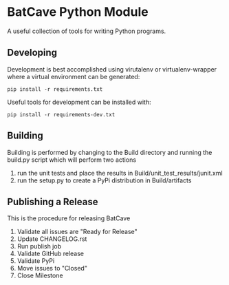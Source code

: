 BatCave Python Module
=====================
A useful collection of tools for writing Python programs.

Developing
----------
Development is best accomplished using virutalenv or virtualenv-wrapper where a virtual environment can be generated:

    pip install -r requirements.txt

Useful tools for development can be installed with:

    pip install -r requirements-dev.txt

Building
--------
Building is performed by changing to the Build directory and running the build.py script which will perform two actions

1. run the unit tests and place the results in Build/unit_test_results/junit.xml
1. run the setup.py to create a PyPi distribution in Build/artifacts

Publishing a Release
--------------------
This is the procedure for releasing BatCave

1. Validate all issues are "Ready for Release"
1. Update CHANGELOG.rst
1. Run publish job
1. Validate GitHub release
1. Validate PyPi
1. Move issues to "Closed"
1. Close Milestone
